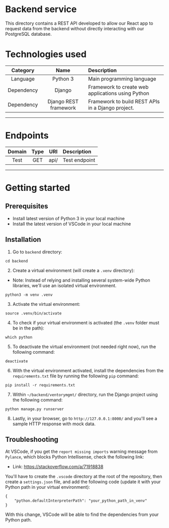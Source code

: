 # Backend service

This directory contains a REST API developed to allow our React app to request data from the backend without directly interacting with our PostgreSQL database.

# Technologies used

|  Category  |      Name      |                     Description                           |
| :--------: | :------------: | :-------------------------------------------------------- |
| Language   |    Python 3    | Main programming language                                 |
| Dependency |     Django     | Framework to create web applications using Python         |
| Dependency | Django REST framework | Framework to build REST APIs in a Django project.  |
____________________________________________________________________________________________


# Endpoints

|  Domain  |    Type    |      URI      |  Description  |
| :------: | :--------: | :-----------: | :------------ |
|   Test   |    GET     |      api/     | Test endpoint |
_________________________________________________________

# Getting started

## Prerequisites
- Install latest version of Python 3 in your local machine
- Install the latest version of VSCode in your local machine

## Installation

1. Go to `backend` directory:
```
cd backend
```
2. Create a virtual environment (will create a `.venv` directory):
- Note: Instead of relying and installing several system-wide Python libraries, we'll use an isolated virtual environment.
```
python3 -m venv .venv
```
3. Activate the virtual environment:
```
source .venv/bin/activate
```
4. To check if your virtual environment is activated (the `.venv` folder must be in the path):
```
which python
```
5. To deactivate the virtual environment (not needed right now), run the following command:
```
deactivate
```
6. With the virtual environment activated, install the dependencies from the `requirements.txt` file by running the following `pip` command:
```
pip install -r requirements.txt
```
7. Within `~/backend/ventorymgmt/` directory, run the Django project using the following command:
```
python manage.py runserver
```
8. Lastly, in your browser, go to `http://127.0.0.1:8000/` and you'll see a sample HTTP response with mock data.

## Troubleshooting

At VSCode, if you get the `report missing imports` warning message from `Pylance`, which blocks Python Intellisense, check the following link:

- Link: https://stackoverflow.com/a/71918838

You'll have to create the `.vscode` directory at the root of the repository, then create a `settings.json` file, and add the following code (update it with your Python path in your virtual environment):
```
{
    "python.defaultInterpreterPath": "your_python_path_in_venv"
}
```

With this change, VSCode will be able to find the dependencies from your Python path.
